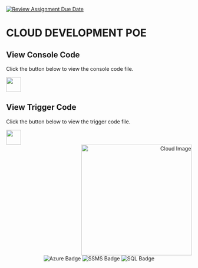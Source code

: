 [![Review Assignment Due Date](https://classroom.github.com/assets/deadline-readme-button-24ddc0f5d75046c5622901739e7c5dd533143b0c8e959d652212380cedb1ea36.svg)](https://classroom.github.com/a/bF7geGsT)

# CLOUD DEVELOPMENT POE


## View Console Code
Click the button below to view the console code file.

<a href="path/to/your/console/code/file">
  <img src="https://img.shields.io/badge/View%20Console%20Code-green.svg" height="40">
</a>

## View Trigger Code
Click the button below to view the trigger code file.

<a href="path/to/your/trigger/code/file">
  <img src="https://img.shields.io/badge/View%20Trigger%20Code-blue.svg" height="40">
</a>

<div align="right">
  <img src="https://i.pinimg.com/originals/6b/af/d7/6bafd77fd2633aa0b469df9cef31c6b8.gif" alt="Cloud Image" width="300">
</div>

<div align="center">

<img src="https://img.shields.io/badge/Microsoft_Azure-0078D4?style=for-the-badge&logo=microsoft-azure&logoColor=white" alt="Azure Badge">

<img src="https://img.shields.io/badge/SSMS-00AEFF?style=for-the-badge&logo=microsoft-sql-server&logoColor=white" alt="SSMS Badge">

<img src="https://img.shields.io/badge/SQL-CC2927?style=for-the-badge&logo=microsoft-sql-server&logoColor=white" alt="SQL Badge">

</div>
